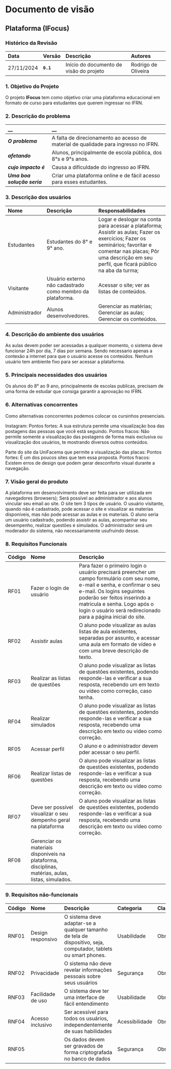 # Documento de visão

## Plataforma (IFocus)

### Histórico da Revisão 

|  Data  | Versão | Descrição | Autores |
|:-------|:-------|:----------|:------|
| 27/11/2024 |  **`0.1`** | Início do documento de visão do projeto  | Rodrigo de Oliveira |


### 1. Objetivo do Projeto 

O projeto __IFocus__ tem como objetivo criar uma plataforma educacional em formato de curso para estudantes que querem ingressar no IFRN.
 

### 2. Descrição do problema 

|         __        | __   |
|:------------------|:-----|
| **_O problema_**    | A falta de direcionamento ao acesso de material de qualidade para ingresso no IFRN. |
| **_afetando_**      | Alunos, principalmente de escola pública, dos 8°s e 9°s anos. |
| **_cujo impacto é_**| Causa a dificuldade do ingresso ao IFRN.|
| **_Uma boa solução seria_** | Criar uma plataforma online e de fácil acesso para esses estudantes. |


### 3. Descrição dos usuários

| Nome | Descrição | Responsabilidades |
|:---  |:--- |:--- |
| Estudantes  | Estudantes do 8° e 9° ano. | Logar e deslogar na conta para acessar a plataforma; Assistir as aulas; Fazer os exercícios; Fazer os seminários; favoritar e comentar nas placas; Pôr uma descrição em seu perfil, que ficará público na aba da turma;|
| Visitante  | Usuário externo não cadastrado como membro da plataforma. | Acessar o site; ver as listas de conteúdos.|
| Administrador | Alunos desenvolvedores. | Gerenciar as matérias; Gerenciar as aulas; Gerenciar os conteúdos.|

### 4. Descrição do ambiente dos usuários

As aulas devem poder ser acessadas a qualquer momento, o sistema deve funcionar 24h por dia, 7 dias por semana. Sendo necessario apenas a contexão a internet para que o usuário acesse os conteúdos.
Nenhum usuário tem ambiente fixo para ser acessar a plataforma.

### 5. Principais necessidades dos usuários
Os alunos do 8° ao 9 ano, principalmente de escolas publicas, precisam de uma forma de estudar que consiga garantir a aprovação no IFRN.

### 6.	Alternativas concorrentes
Como alternativas concorrentes podemos colocar os cursinhos presenciais.

Instagram:
Pontos fortes: A sua estrutura permite uma visualização boa das postagens das pessoas que você está seguindo.
Pontos fracos: Não permite somente a visualização das postagens de forma mais exclusiva ou visualização dos usuários, te mostrando diversos outros conteúdos.

Parte do site da UniFacema que permite a visualização das placas:
Pontos fortes: É um dos poucos sites que tem essa proposta.
Pontos fracos: Existem erros de design que podem gerar desconforto visual durante a navegação.

### 7.	Visão geral do produto
A plataforma em desenvolvimento deve ser feita para ser utilizada em navegadores (browsers);
Será possível ao administrador e aos alunos vincular seu email ao site.
O site tem 3 tipos de usuário. O usuário visitante, quando não é cadastrado, pode acessar o site e visualizar as materias disponíveis, mas não pode acessar as aulas e os materiais. 
O aluno seria um usuário cadastrado, podendo assistir as aulas, acompanhar seu desempenho, realizar questões e simulados.
O administrador será um moderador do sistema, não necessariamente usufruindo desse.
 
### 8. Requisitos Funcionais

| Código | Nome | Descrição |
|:---  |:--- |:--- |
| RF01 | Fazer o login de usuário | Para fazer o primeiro login o usuário precisará preencher um campo formulário com seu nome, e-mail e senha, e confirmar o seu e-mail. Os logins seguintes poderão ser feitos inserindo a matricula e senha. Logo após o login o usuário será redirecionado para a página inicial do site. |
| RF02 | Assistir aulas | O aluno pode visualizar as aulas listas de aula existentes, separadas por assunto, e acessar uma aula em formato de vídeo e com uma breve descrição de texto. |
| RF03 | Realizar as listas de questões | O aluno pode visualizar as listas de questões existentes, podendo responde-las e verificar a sua resposta, recebendo um em texto ou vídeo como correção, caso tenha. |
| RF04 | Realizar simulados | O aluno pode visualizar as listas de questões existentes, podendo responde-las e verificar a sua resposta, recebendo uma descrição em texto ou vídeo como correção. |
| RF05 | Acessar perfil | O aluno e o administrador devem pder acessar o seu perfil. |
| RF06 | Realizar listas de questões | O aluno pode visualizar as listas de questões existentes, podendo responde-las e verificar a sua resposta, recebendo uma descrição em texto ou vídeo como correção. |
| RF07 | Deve ser possível visualizar o seu dempenho geral na plataforma | O aluno pode visualizar as listas de questões existentes, podendo responde-las e verificar a sua resposta, recebendo uma descrição em texto ou vídeo como correção. |
| RF08 | Gerenciar os materiais disponiveis na plataforma, disciplinas, matérias, aulas, listas, simulados. |

### 9. Requisitos não-funcionais

 Código | Nome | Descrição | Categoria | Classificação
|:---  |:--- |:--- |:--- |:--- |
| RNF01 | Design responsivo | O sistema deve adaptar-se a qualquer tamanho de tela de dispositivo, seja, computador, tablets ou smart phones. | Usabilidade | Obrigatório |
| RNF02 | Privacidade | O sistema não deve revelar informações pessoais sobre seus usuários | Segurança | Obrigatório |
| RNF03 | Facilidade de uso | O sistema deve ter uma interface de fácil entendimento | Usabilidade | Obrigatório |
| RNF04 | Acesso inclusivo | Ser acessível para todos os usuários, independentemente de suas habilidades | Acessibilidade | Obrigatório |
| RNF05 | | Os dados devem ser gravados de forma criptografada no banco de dados | Segurança | Obrigatório |

